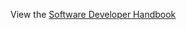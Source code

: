 View the [Software Developer Handbook](https://foundersandcoders.notion.site/Software-Development-Handbook-fbb63e7c6038445e9b13f844241dc2fd?pvs=4)

